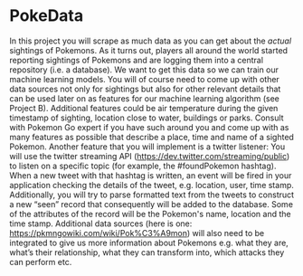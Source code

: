 # PokeData
 In this project you will scrape as much data as you can get about the *actual* sightings of Pokemons. As it turns out, players all around the world started reporting sightings of Pokemons and are logging them into a central repository (i.e. a database). We want to get this data so we can train our machine learning models. You will of course need to come up with other data sources not only for sightings but also for other relevant details that can be used later on as features for our machine learning algorithm (see Project B). Additional features could be air temperature during the given timestamp of sighting, location close to water, buildings or parks. Consult with Pokemon Go expert if you have such around you and come up with as many features as possible that describe a place, time and name of a sighted Pokemon. Another feature that you will implement is a twitter listener: You will use the twitter streaming API (https://dev.twitter.com/streaming/public) to listen on a specific topic (for example, the #foundPokemon hashtag). When a new tweet with that hashtag is written, an event will be fired in your application checking the details of the tweet, e.g. location, user, time stamp. Additionally, you will try to parse formatted text from the tweets to construct a new “seen” record that consequently will be added to the database. Some of the attributes of the record will be the Pokemon's name, location and the time stamp. Additional data sources (here is one: https://pkmngowiki.com/wiki/Pok%C3%A9mon) will also need to be integrated to give us more information about Pokemons e.g. what they are, what’s their relationship, what they can transform into, which attacks they can perform etc.
